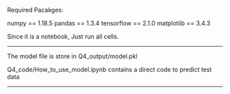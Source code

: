 Required Pacakges:

numpy == 1.18.5
pandas == 1.3.4
tensorflow == 2.1.0
matplotlib == 3.4.3


Since it is a notebook, Just run all cells.

**********************************************************************
The model file is store in Q4_output/model.pkl

Q4_code/How_to_use_model.ipynb contains a direct code to predict test data
***********************************************************************